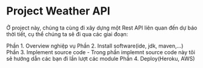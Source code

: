 # Project Weather API
Ở project này, chúng ta cùng đi xây dựng một Rest API liên quan đến dự báo thời tiết, cụ thể chúng ta sẽ đi qua các giai đoạn:

Phần 1. Overview nghiệp vụ
Phần 2. Install software(ide, jdk, maven,...)
Phần 3. Implement source code
    - Trong phần implemnt source code này tôi sẽ hướng dẫn các bạn đi lần lượt các module
Phần 4. Deploy(Heroku, AWS)
